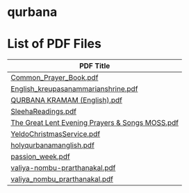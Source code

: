 # qurbana

# List of PDF Files

| PDF Title                                            |
|------------------------------------------------------|
| [Common_Prayer_Book.pdf](media/Common_Prayer_Book.pdf)     |
| [English_kreupasanammarianshrine.pdf](media/English_kreupasanammarianshrine.pdf) |
| [QURBANA KRAMAM (English).pdf](media/QURBANA%20KRAMAM%20(English).pdf) |
| [SleehaReadings.pdf](media/SleehaReadings.pdf)             |
| [The Great Lent Evening Prayers & Songs MOSS.pdf](media/The%20Great%20Lent%20Evening%20Prayers%20%26%20Songs%20MOSS.pdf) |
| [YeldoChristmasService.pdf](media/YeldoChristmasService.pdf) |
| [holyqurbanamanglish.pdf](media/holyqurbanamanglish.pdf)   |
| [passion_week.pdf](media/passion_week.pdf)                 |
| [valiya-nombu-prarthanakal.pdf](media/valiya-nombu-prarthanakal.pdf) |
| [valiya_nombu_prarthanakal.pdf](media/valiya_nombu_prarthanakal.pdf) |
